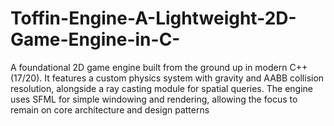 # Toffin-Engine-A-Lightweight-2D-Game-Engine-in-C-
A foundational 2D game engine built from the ground up in modern C++ (17/20). It features a custom physics system with gravity and AABB collision resolution, alongside a ray casting module for spatial queries. The engine uses SFML for simple windowing and rendering, allowing the focus to remain on core architecture and design patterns
